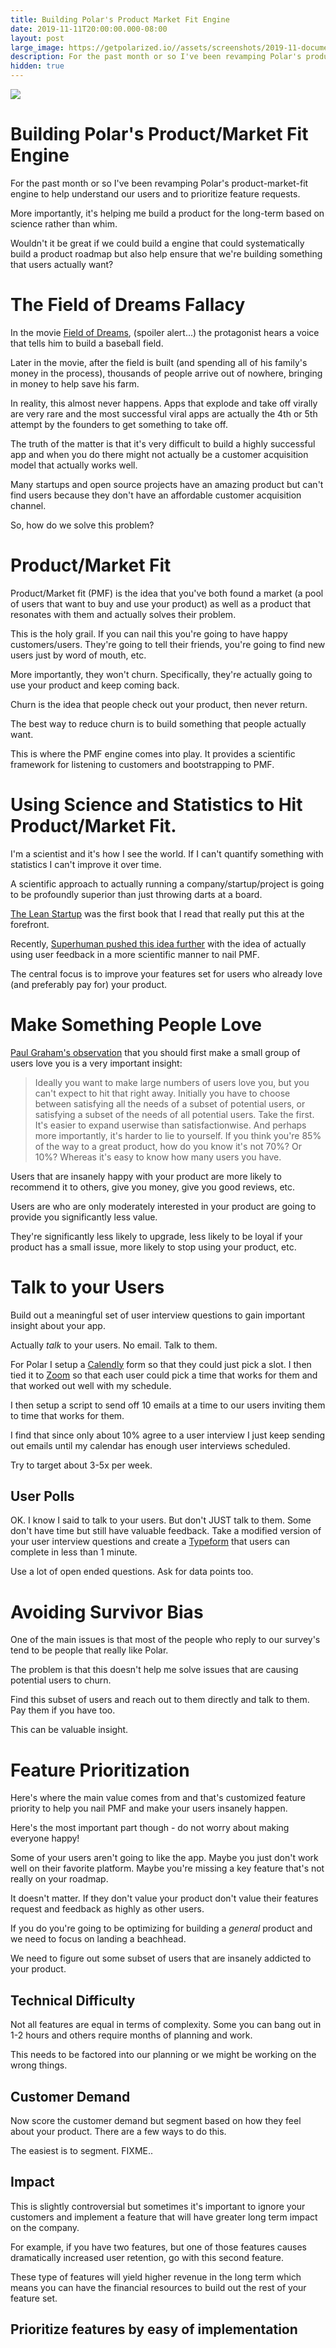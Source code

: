 ```yaml
---
title: Building Polar's Product Market Fit Engine
date: 2019-11-11T20:00:00.000-08:00
layout: post
large_image: https://getpolarized.io//assets/screenshots/2019-11-document-view.png
description: For the past month or so I've been revamping Polar's product-market-fit engine which is a system we've built to help me understand what our users want and to prioritize feature requests.
hidden: true
---
```

    
<img class="img-fluid border border-dark rounded" src="https://getpolarized.io//assets/screenshots/2019-11-document-view.png">

# Building Polar's Product/Market Fit Engine

For the past month or so I've been revamping Polar's product-market-fit engine to help understand our users and to
prioritize feature requests.

More importantly, it's helping me build a product for the long-term based on science rather than whim.

Wouldn't it be great if we could build a engine that could systematically build a product roadmap but also help ensure 
that we're building something that users actually want? 

# The Field of Dreams Fallacy

In the movie [Field of Dreams](https://www.youtube.com/watch?v=NOPTByHw5RA), (spoiler alert...) the protagonist hears a
voice that tells him to build a baseball field.

Later in the movie, after the field is built (and spending all of his family's money in the process), thousands of people
arrive out of nowhere, bringing in money to help save his farm.

In reality, this almost never happens.  Apps that explode and take off virally are very rare and the most successful
viral apps are actually the 4th or 5th attempt by the founders to get something to take off.

The truth of the matter is that it's very difficult to build a highly successful app and when you do there might
not actually be a customer acquisition model that actually works well.

Many startups and open source projects have an amazing product but can't find users because they don't have an
affordable customer acquisition channel.

So, how do we solve this problem?

# Product/Market Fit 

Product/Market fit (PMF) is the idea that you've both found a market (a pool of users that want to buy and use your 
product) as well as a product that resonates with them and actually solves their problem.

This is the holy grail.  If you can nail this you're going to have happy customers/users.  They're going to tell their 
friends, you're going to find new users just by word of mouth, etc.

More importantly, they won't churn.  Specifically, they're actually going to use your product and keep coming back.

Churn is the idea that people check out your product, then never return.

The best way to reduce churn is to build something that people actually want.

This is where the PMF engine comes into play.  It provides a scientific framework for listening to customers and 
bootstrapping to PMF. 

# Using Science and Statistics to Hit Product/Market Fit. 

I'm a scientist and it's how I see the world. If I can't quantify something with statistics I can't 
improve it over time.  

A scientific approach to actually running a company/startup/project is going to be profoundly superior than just throwing
darts at a board.

[The Lean Startup](http://theleanstartup.com/) was the first book that I read that really put this at the forefront.

Recently, [Superhuman pushed this idea further](https://firstround.com/review/how-superhuman-built-an-engine-to-find-product-market-fit/) with
the idea of actually using user feedback in a more scientific manner to nail PMF.  

The central focus is to improve your features set for users who already love (and preferably pay for) your product.

# Make Something People Love

[Paul Graham's observation](http://www.paulgraham.com/13sentences.html) that you should first make a small group of users love you is a very important insight:

> Ideally you want to make large numbers of users love you, but you can't expect to hit that right away. Initially you
have to choose between satisfying all the needs of a subset of potential users, or satisfying a subset of the needs of
all potential users. Take the first. It's easier to expand userwise than satisfactionwise. And perhaps more importantly,
it's harder to lie to yourself. If you think you're 85% of the way to a great product, how do you know it's not 70%? Or
10%? Whereas it's easy to know how many users you have.

Users that are insanely happy with your product are more likely to recommend it to others, give you money, give you good reviews, etc.

Users are who are only moderately interested in your product are going to provide you significantly less value. 

They're significantly less likely to upgrade, less likely to be loyal if your product has a small issue, more likely to
stop using your product, etc.

# Talk to your Users

Build out a meaningful set of user interview questions to gain important insight about your app.

Actually *talk* to your users.  No email.  Talk to them.

For Polar I setup a [Calendly](https://calendly.com/) form so that they could just pick a slot. I then tied it to [Zoom](http://bit.ly/33W6LsC) so
that each user could pick a time that works for them and that worked out well with my schedule.

I then setup a script to send off 10 emails at a time to our users inviting them to time that works for them.

I find that since only about 10% agree to a user interview I just keep sending out emails until my calendar has enough
user interviews scheduled.

Try to target about 3-5x per week.

## User Polls

OK.  I know I said to talk to your users.  But don't JUST talk to them.  Some don't have time but still have valuable 
feedback.  Take a modified version of your user interview questions and create a [Typeform](http://referral.typeform.com/mteHQSg) that
users can complete in less than 1 minute.

Use a lot of open ended questions.  Ask for data points too.   

# Avoiding Survivor Bias

One of the main issues is that most of the people who reply to our survey's tend to be people that really like Polar.

The problem is that this doesn't help me solve issues that are causing potential users to churn.

Find this subset of users and reach out to them directly and talk to them. Pay them if you have too.

This can be valuable insight. 

# Feature Prioritization

Here's where the main value comes from and that's customized feature priority to help you nail PMF and make your users
insanely happen.

Here's the most important part though - do not worry about making everyone happy!

Some of your users aren't going to like the app. Maybe you just don't work well on their favorite platform. Maybe you're
missing a key feature that's not really on your roadmap.

It doesn't matter.  If they don't value your product don't value their features request and feedback as highly as other users.

If you do you're going to be optimizing for building a *general* product and we need to focus on landing a beachhead.

We need to figure out some subset of users that are insanely addicted to your product.   

## Technical Difficulty

Not all features are equal in terms of complexity.  Some you can bang out in 1-2 hours and others require months
of planning and work.

This needs to be factored into our planning or we might be working on the wrong things. 

## Customer Demand

Now score the customer demand but segment based on how they feel about your product.  There are a few ways to do this.

The easiest is to segment. FIXME..

## Impact

This is slightly controversial but sometimes it's important to ignore your customers and implement a feature that will
have greater long term impact on the company.

For example, if you have two features, but one of those features causes dramatically increased user retention, go with 
this second feature.

These type of features will yield higher revenue in the long term which means you can have the financial resources
to build out the rest of your feature set.

## Prioritize features by easy of implementation 

